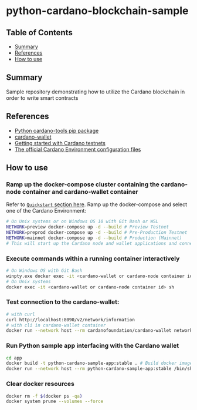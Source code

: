 # python-cardano-blockchain-sample

## Table of Contents

+ [Summary](#summary)
+ [References](#references)
+ [How to use](#how-to-use)

## Summary

Sample repository demonstrating how to utilize the Cardano blockchain in order to write smart contracts

## References

- [Python cardano-tools pip package](https://pypi.org/project/cardano-tools/)
- [cardano-wallet](https://github.com/cardano-foundation/cardano-wallet/tree/master)
- [Getting started with Cardano testnets](https://docs.cardano.org/cardano-testnet/getting-started/#:~:text=To%20get%20started%20and%20join,ada%20to%20test%20your%20transactions.)
- [The official Cardano Environment configuration files](https://book.world.dev.cardano.org/environments.html#vasil-dev)

## How to use

### Ramp up the docker-compose cluster containing the cardano-node container and cardano-wallet container

Refer to [`Quickstart` section here](https://github.com/cardano-foundation/cardano-wallet/tree/master). Ramp up the docker-compose and select one of the  Cardano Environment:

```sh
# On Unix systems or on Windows OS 10 with Git Bash or WSL
NETWORK=preview docker-compose up -d --build # Preview Testnet
NETWORK=preprod docker-compose up -d --build # Pre-Production Testnet
NETWORK=mainnet docker-compose up -d --build # Production (Mainnet)
# This will start up the Cardano node and wallet applications and connect to the specified network (mainnet, preview, preprod)
```

### Execute commands within a running container interactively

```sh
# On Windows OS with Git Bash
winpty.exe docker exec -it <cardano-wallet or cardano-node container id> sh
# On Unix systems
docker exec -it <cardano-wallet or cardano-node container id> sh
```

### Test connection to the cardano-wallet:

```sh
# with curl
curl http://localhost:8090/v2/network/information
# with cli in cardano-wallet container
docker run --network host --rm cardanofoundation/cardano-wallet network information
```

### Run Python sample app interfacing with the Cardano wallet

```sh
cd app
docker build -t python-cardano-sample-app:stable . # Build docker image
docker run --network host --rm python-cardano-sample-app:stable /bin/sh -c "python main.py" # Run a container
```

### Clear docker resources

```sh
docker rm -f $(docker ps -qa)
docker system prune --volumes --force
```

